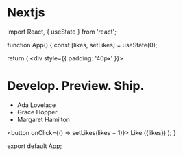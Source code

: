 # Nextjs
import React, { useState } from 'react';

function App() {
  const [likes, setLikes] = useState(0);

  return (
    <div style={{ padding: '40px' }}>
      <h1>Develop. Preview. Ship.</h1>
      <ul>
        <li>Ada Lovelace</li>
        <li>Grace Hopper</li>
        <li>Margaret Hamilton</li>
      </ul>
      <button onClick={() => setLikes(likes + 1)}>
        Like ({likes})
      </button>
    </div>
  );
}

export default App;


